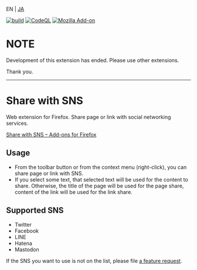 EN | [JA](./README.ja.md)

[![build](https://github.com/asamuzaK/shareSNS/workflows/build/badge.svg)](https://github.com/asamuzaK/shareSNS/actions?query=workflow%3Abuild)
[![CodeQL](https://github.com/asamuzaK/shareSNS/workflows/CodeQL/badge.svg)](https://github.com/asamuzaK/shareSNS/actions?query=workflow%3ACodeQL)
[![Mozilla Add-on](https://img.shields.io/amo/v/shareSNS@asamuzak.jp.svg)](https://addons.mozilla.org/firefox/addon/share-with-sns/)

# NOTE

Development of this extension has ended.
Please use other extensions.

Thank you.

***

# Share with SNS

Web extension for Firefox.
Share page or link with social networking services.

[Share with SNS – Add-ons for Firefox](https://addons.mozilla.org/firefox/addon/share-with-sns/ "Share with SNS – Add-ons for Firefox")

## Usage

* From the toolbar button or from the context menu (right-click), you can share page or link with SNS.
* If you select some text, that selected text will be used for the content to share.
  Otherwise, the title of the page will be used for the page share, content of the link will be used for the link share.

## Supported SNS

* Twitter
* Facebook
* LINE
* Hatena
* Mastodon

If the SNS you want to use is not on the list, please file [a feature request](https://github.com/asamuzaK/shareSNS/issues "Issues · asamuzaK/shareSNS").
